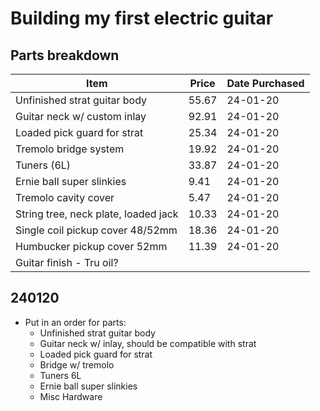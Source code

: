 # Building my first electric guitar

## Parts breakdown

| Item                                  | Price | Date Purchased |
|---------------------------------------|-------|----------------|
| Unfinished strat guitar body          | 55.67 | 24-01-20       |
| Guitar neck w/ custom inlay           | 92.91 | 24-01-20       |
| Loaded pick guard for strat           | 25.34 | 24-01-20       |
| Tremolo bridge system                 | 19.92 | 24-01-20       |
| Tuners (6L)                           | 33.87 | 24-01-20       |
| Ernie ball super slinkies             | 9.41  | 24-01-20       |
| Tremolo cavity cover                  | 5.47  | 24-01-20       |
| String tree, neck plate, loaded jack  | 10.33 | 24-01-20       |
| Single coil pickup cover 48/52mm      | 18.36 | 24-01-20       |
| Humbucker pickup cover 52mm           | 11.39 | 24-01-20       |
| Guitar finish - Tru oil?              |       |                |

## 240120
- Put in an order for parts:<br>
    - Unfinished strat guitar body
    - Guitar neck w/ inlay, should be compatible with strat
    - Loaded pick guard for strat
    - Bridge w/ tremolo
    - Tuners 6L
    - Ernie ball super slinkies
    - Misc Hardware
